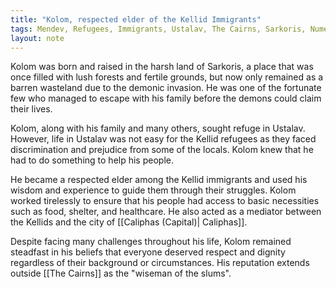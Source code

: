 ```yaml
---
title: "Kolom, respected elder of the Kellid Immigrants"
tags: Mendev, Refugees, Immigrants, Ustalav, The Cairns, Sarkoris, Numeria
layout: note
---
```


Kolom was born and raised in the harsh land of Sarkoris, a place that was once filled with lush forests and fertile grounds, but now only remained as a barren wasteland due to the demonic invasion. He was one of the fortunate few who managed to escape with his family before the demons could claim their lives.

Kolom, along with his family and many others, sought refuge in Ustalav. However, life in Ustalav was not easy for the Kellid refugees as they faced discrimination and prejudice from some of the locals. Kolom knew that he had to do something to help his people.

He became a respected elder among the Kellid immigrants and used his wisdom and experience to guide them through their struggles. Kolom worked tirelessly to ensure that his people had access to basic necessities such as food, shelter, and healthcare. He also acted as a mediator between the Kellids and the city of [[Caliphas (Capital)| Caliphas]].

Despite facing many challenges throughout his life, Kolom remained steadfast in his beliefs that everyone deserved respect and dignity regardless of their background or circumstances. His reputation extends outside [[The Cairns]] as the "wiseman of the slums".
